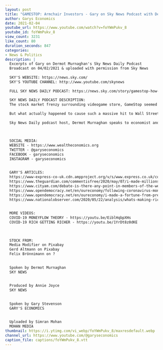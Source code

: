 ```yaml
---
layout: post
title: "GAMESTOP: Armchair Investors - Gary on Sky News Podcast with Dermot Murnaghan"
author: Garys Economics
date: 2021-02-04
youtube_url: https://www.youtube.com/watch?v=foYWmPukv_8
youtube_id: foYWmPukv_8
view_count: 3231
like_count: 80
duration_seconds: 847
categories:
- News & Politics
description: |
  Excerpts of Gary on Dermot Murnaghan's Sky News Daily Podcast
  Broadcast on 04/02/2021 & uploaded with permission from Sky News
  
  SKY'S WEBSITE: https://news.sky.com/
  SKY'S YOUTUBE CHANNEL: http://www.youtube.com/skynews​
  
  FULL SKY NEWS DAILY PODCAST: https://news.sky.com/story/gamestop-how-armchair-investors-are-leading-the-war-against-wall-street-12207814
  
  SKY NEWS DAILY PODCAST DESCRIPTION:
  The stock market frenzy surrounding videogame store, GameStop seemed to come out of nowhere. Last week, armchair investors, armed with easy-to-use trading apps, used social media to drive up the share prices that multiple billion-dollar hedge funds had bet against. GameStop share prices rose over 1000%, and with that, hedge funds like Melvin Capital and Citron Research lost an estimated total of $19 billion.
  
  But what actually happened to cause such a massive hit to Wall Street? And why does this matter?
  
  Sky News Daily podcast host, Dermot Murnaghan speaks to economist and former trader, Gary Stevenson about why this stock market volatility could be a symptom of an unequal society.
  
  
  
  SOCIAL MEDIA:
  WEBSITE - https://www.wealtheconomics.org
  TWITTER - @garyseconomics
  FACEBOOK - garyseconomics
  INSTAGRAM - garyseconomics
  
  
  GARY'S ARTICLES:
  https://www-express-co-uk.cdn.ampproject.org/v/s/www.express.co.uk/comment/expresscomment/1310681/coronavirus-crisis-higher-taxes-open-letter-government/amp?amp_js_v=a3&amp_gsa=1&usqp=mq331AQIKAGwASDYAQE%3D#aoh=15953698215440&referrer=https%3A%2F%2Fwww.google.com&amp_tf=From%20%251%24s&ampshare=https%3A%2F%2Fwww.express.co.uk%2Fcomment%2Fexpresscomment%2F1310681%2Fcoronavirus-crisis-higher-taxes-open-letter-government
  https://www.theguardian.com/commentisfree/2020/may/07/i-made-millions-last-debt-crisis-rich-win-coronavirus-fair-tax?utm_term=Autofeed&CMP=twt_gu&utm_medium&utm_source=Twitter#Echobox=1588851954
  https://www.cityam.com/debate-is-there-any-point-in-members-of-the-wealthy-elite-calling-for-higher-taxes-in-response-to-covid-19/
  https://www.opendemocracy.net/en/oureconomy/following-coronavirus-money-trail/
  https://www.opendemocracy.net/en/oureconomy/i-made-a-fortune-from-predicting-the-last-crisis-i-fear-for-whats-about-to-unfold/
  https://www.nationalobserver.com/2020/05/22/analysis/whats-making-rich-stupidly-richer?fbclid=IwAR0cV436I5FEzNvpDp2WKqMho5-2rmYJnfef7T6vzYw_pyNy5usoeArTLWg
  
  
  MORE VIDEOS:
  COVID-19 MONEYFLOW THEORY - https://youtu.be/EiblHqbpXHs
  COVID-19 RICH GETTING RICHER - https://youtu.be/1YrDt8z0dKE
  
  
  
  STOCK FROM:
  Media Modifier on Pixabay
  Gerd Altmann on Pixabay
  Felix Brönnimann on ?
  
  
  Spoken by Dermot Murnaghan
  SKY NEWS
  
  
  Produced by Annie Joyce
  SKY NEWS
  
  
  Spoken by Gary Stevenson
  GARY'S ECONOMICS
  
  
  Uploaded by Simran Mohan 
  MOHAN MEDIA
thumbnail: https://i.ytimg.com/vi_webp/foYWmPukv_8/maxresdefault.webp
channel_url: https://www.youtube.com/@garyseconomics
caption_file: captions/foYWmPukv_8.vtt
---
```

